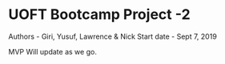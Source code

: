 # UOFT Bootcamp Project -2
Authors - Giri, Yusuf, Lawrence & Nick
Start date - Sept 7, 2019

MVP
Will update as we go.
